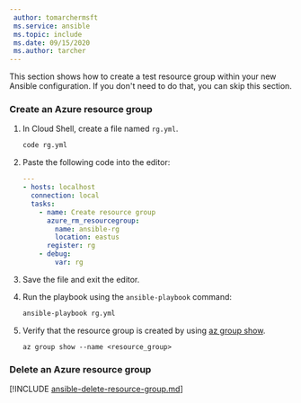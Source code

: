 ```yaml
---
 author: tomarchermsft
 ms.service: ansible
 ms.topic: include
 ms.date: 09/15/2020
 ms.author: tarcher
---
```


This section shows how to create a test resource group within your new Ansible configuration. If you don't need to do that, you can skip this section.

### Create an Azure resource group

1. In Cloud Shell, create a file named `rg.yml`.

    ```bash
    code rg.yml
    ```

1. Paste the following code into the editor:

   ```yaml
   ---
   - hosts: localhost
     connection: local
     tasks:
       - name: Create resource group
         azure_rm_resourcegroup:
           name: ansible-rg
           location: eastus
         register: rg
       - debug:
           var: rg
   ```

1. Save the file and exit the editor.

1. Run the playbook using the `ansible-playbook` command:

   ```bash
   ansible-playbook rg.yml
   ```

1. Verify that the resource group is created by using [az group show](https://docs.microsoft.com/cli/azure/group#az_group_show).

    ```azurecli
    az group show --name <resource_group>
    ```

### Delete an Azure resource group

[!INCLUDE [ansible-delete-resource-group.md](ansible-delete-resource-group.md)]
